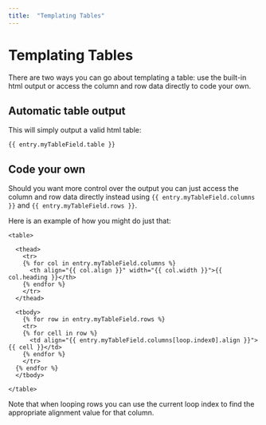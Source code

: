 ```yaml
---
title:  "Templating Tables"
---
```


# Templating Tables

There are two ways you can go about templating a table: use the built-in html output or access the column and row data directly to code your own.

## Automatic table output

This will simply output a valid html table:

```
{{ entry.myTableField.table }}
```

## Code your own

Should you want more control over the output you can just access the column and row data directly instead using `{{ entry.myTableField.columns }}` and `{{ entry.myTableField.rows }}`.

Here is an example of how you might do just that:

```jinja
<table>

  <thead>
    <tr>
    {% for col in entry.myTableField.columns %}
      <th align="{{ col.align }}" width="{{ col.width }}">{{ col.heading }}</th>
    {% endfor %}
    </tr>
  </thead>

  <tbody>
    {% for row in entry.myTableField.rows %}
    <tr>
    {% for cell in row %}
      <td align="{{ entry.myTableField.columns[loop.index0].align }}">{{ cell }}</td>
    {% endfor %}
    </tr>
  {% endfor %}
  </tbody>

</table>
```

Note that when looping rows you can use the current loop index to find the appropriate alignment value for that column.
